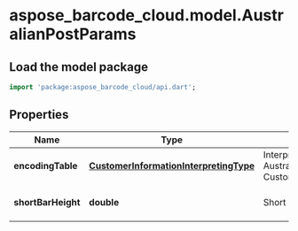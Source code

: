 # aspose_barcode_cloud.model.AustralianPostParams

## Load the model package
```dart
import 'package:aspose_barcode_cloud/api.dart';
```

## Properties
Name | Type | Description | Notes
------------ | ------------- | ------------- | -------------
**encodingTable** | [**CustomerInformationInterpretingType**](CustomerInformationInterpretingType.md) | Interpreting type for the Customer Information of AustralianPost, default to CustomerInformationInterpretingType.Other\&quot; | [optional] [default to null]
**shortBarHeight** | **double** | Short bar&#39;s height of AustralianPost barcode. | [optional] [default to null]


